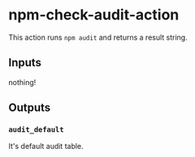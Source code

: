 # npm-check-audit-action

This action runs `npm audit` and returns a result string.

## Inputs

nothing!

## Outputs

### `audit_default`

It's default audit table.
